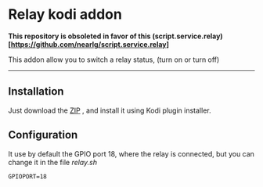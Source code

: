 Relay kodi addon
===================
__This  repository is obsoleted in favor of this (script.service.relay)[https://github.com/nearlg/script.service.relay]__

This addon allow you to switch a relay status, (turn on or turn off)

----------


Installation
-------------

Just download the [ZIP](https://github.com/nearlg/relay-addon-kodi/archive/master.zip) , and install it using Kodi plugin installer.

Configuration
-------------
It use by default the GPIO port 18, where the relay is connected, but you can change it in the file *relay.sh* 
	
	GPIOPORT=18

